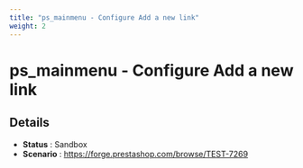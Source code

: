 ```yaml
---
title: "ps_mainmenu - Configure Add a new link"
weight: 2
---
```


# ps_mainmenu - Configure Add a new link
## Details
* **Status** : Sandbox
* **Scenario** : https://forge.prestashop.com/browse/TEST-7269


